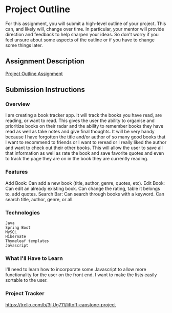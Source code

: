 # Project Outline
For this assignment, you will submit a high-level outline of your project. This can, and likely will, change over time. In particular, your mentor will provide direction and feedback to help sharpen your ideas. So don't worry if you feel unsure about some aspects of the outline or if you have to change some things later.

## Assignment Description
[Project Outline Assignment](https://education.launchcode.org/liftoff/modules/assignments/project-outline)

## Submission Instructions

### Overview
I am creating a book tracker app. It will track the books you have read, are reading, or want to read. This gives the user the ability to organise and prioritize books on their radar and the ability to remember books they have read as well as take notes and give final thoughts. It will be very handy because I have forgotten the title and/or author of so many good books that I want to recommend to friends or I want to reread or I really liked the author and want to check out their other books. This will allow the user to save all that information as well as rate the book and save favorite quotes and even to track the page they are on in the book they are currently reading. 


### Features
Add Book: Can add a new book (title, author, genre, quotes, etc).
Edit Book: Can edit an already existing book. Can change the rating, table it belongs to, add quotes.
Search Bar: Can search through books with a keyword. Can search title, author, genre, or all.


### Technologies
    Java
    Spring Boot
    MySQL
    Hibernate
    Thymeleaf templates
    Javascript


### What I'll Have to Learn
I'll need to learn how to incorporate some Javascript to allow more functionality for the user on the front end. I want to make the lists easily sortable to the user.
### Project Tracker
https://trello.com/b/3jIUg711/liftoff-capstone-project


